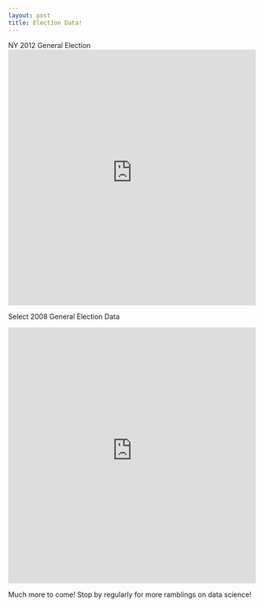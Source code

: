 ```yaml
---
layout: post
title: Election Data!
---
```

NY 2012 General Election<iframe width="100%" height="520" frameborder="0" src="https://matthewbmitchell.carto.com/viz/cdb965c2-5428-11e6-8f7f-0e05a8b3e3d7/embed_map" allowfullscreen webkitallowfullscreen mozallowfullscreen oallowfullscreen msallowfullscreen></iframe>

Select 2008 General Election Data
<iframe width="100%" height="520" frameborder="0" src="https://matthewbmitchell.carto.com/viz/53a63424-5b10-11e6-b892-0e233c30368f/embed_map" allowfullscreen webkitallowfullscreen mozallowfullscreen oallowfullscreen msallowfullscreen></iframe>

Much more to come! Stop by regularly for more ramblings on data science!
